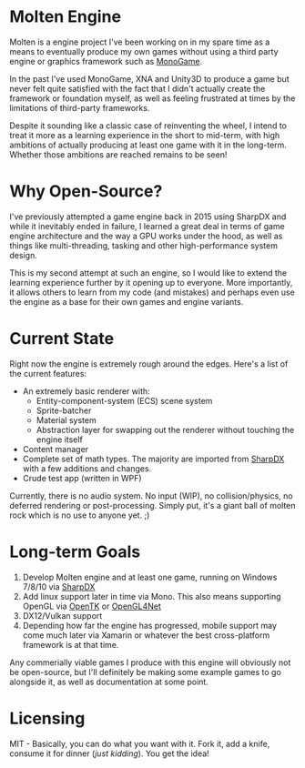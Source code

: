 # Molten Engine
Molten is a engine project I've been working on in my spare time as a means to eventually produce my own games without using a third party engine or graphics framework such as [MonoGame](http://monogame.net).

In the past I've used MonoGame, XNA and Unity3D to produce a game but never felt quite satisfied with the fact that I didn't actually create the framework or foundation myself, as well as feeling frustrated at times by the limitations of third-party frameworks.

Despite it sounding like a classic case of reinventing the wheel, I intend to treat it more as a learning experience in the short to mid-term, with high ambitions of actually producing at least one game with it in the long-term. Whether those ambitions are reached remains to be seen!

# Why Open-Source?
I've previously attempted a game engine back in 2015 using SharpDX and while it inevitably ended in failure, I learned a great deal in terms of game engine architecture and the way a GPU works under the hood, as well as things like multi-threading, tasking and other high-performance system design.

This is my second attempt at such an engine, so I would like to extend the learning experience further by it opening up to everyone. More importantly, it allows others to learn from my code (and mistakes) and perhaps even use the engine as a base for their own games and engine variants.

# Current State
Right now the engine is extremely rough around the edges. Here's a list of the current features:
  * An extremely basic renderer with:
    * Entity-component-system (ECS) scene system
    * Sprite-batcher
    * Material system
    * Abstraction layer for swapping out the renderer without touching the engine itself
  * Content manager
  * Complete set of math types. The majority are imported from [SharpDX](https://github.com/sharpdx/SharpDX) with a few additions and changes.
  * Crude test app (written in WPF)
  

Currently, there is no audio system. No input (WIP), no collision/physics, no deferred rendering or post-processing.
Simply put, it's a giant ball of molten rock which is no use to anyone yet. ;)
  
  
# Long-term Goals
  1. Develop Molten engine and at least one game, running on Windows 7/8/10 via [SharpDX](http://sharpdx.org)
  2. Add linux support later in time via Mono. This also means supporting OpenGL via [OpenTK](https://opentk.github.io/) or [OpenGL4Net](https://sourceforge.net/projects/ogl4net/)
  3. DX12/Vulkan support
  4. Depending how far the engine has progressed, mobile support may come much later via Xamarin or whatever the best cross-platform framework is at that time.

Any commerially viable games I produce with this engine will obviously not be open-source, but I'll definitely be making some example games to go alongside it, as well as documentation at some point.

# Licensing
MIT - Basically, you can do what you want with it. Fork it, add a knife, consume it for dinner (*just kidding*). You get the idea!
